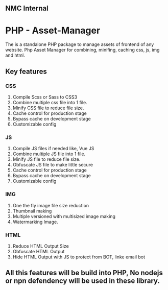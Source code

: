 ## NMC Internal
# PHP - Asset-Manager

The is a standalone PHP package to manage assets of frontend of any website.
Php Asset Manager for combining, minifing, caching css, js, img and html.

## Key features 
### CSS
1. Compile Scss or Sass to CSS3
2. Combine multiple css file into 1 file.
3. Minify CSS file to reduce file size.
4. Cache control for production stage
5. Bypass cache on development stage
6. Customizable config
### JS
1. Compile JS files if needed like, Vue JS
2. Combine multiple JS file into 1 file.
3. Minify JS file to reduce file size.
4. Obfuscate JS file to make little secure
5. Cache control for production stage
5. Bypass cache on development stage
6. Customizable config
### IMG
1. One the fly image file size reduction
2. Thumbnail making
3. Multiple versioned with multisized image making
4. Watermarking Image.
### HTML
1. Reduce HTML Output Size
2. Obfuscate HTML Output
3. Hide HTML Output with JS to protect from BOT, linke email bot

## All this features will be build into PHP, No nodejs or npn defendency will be used in these library.
